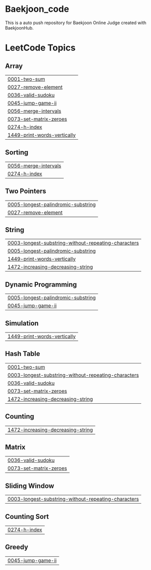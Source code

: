 # Baekjoon_code
This is a auto push repository for Baekjoon Online Judge created with BaekjoonHub.

<!---LeetCode Topics Start-->
# LeetCode Topics
## Array
|  |
| ------- |
| [0001-two-sum](https://github.com/miiiinju1/Algorithm/tree/master/0001-two-sum) |
| [0027-remove-element](https://github.com/miiiinju1/Algorithm/tree/master/0027-remove-element) |
| [0036-valid-sudoku](https://github.com/miiiinju1/Algorithm/tree/master/0036-valid-sudoku) |
| [0045-jump-game-ii](https://github.com/miiiinju1/Algorithm/tree/master/0045-jump-game-ii) |
| [0056-merge-intervals](https://github.com/miiiinju1/Algorithm/tree/master/0056-merge-intervals) |
| [0073-set-matrix-zeroes](https://github.com/miiiinju1/Algorithm/tree/master/0073-set-matrix-zeroes) |
| [0274-h-index](https://github.com/miiiinju1/Algorithm/tree/master/0274-h-index) |
| [1449-print-words-vertically](https://github.com/miiiinju1/Algorithm/tree/master/1449-print-words-vertically) |
## Sorting
|  |
| ------- |
| [0056-merge-intervals](https://github.com/miiiinju1/Algorithm/tree/master/0056-merge-intervals) |
| [0274-h-index](https://github.com/miiiinju1/Algorithm/tree/master/0274-h-index) |
## Two Pointers
|  |
| ------- |
| [0005-longest-palindromic-substring](https://github.com/miiiinju1/Algorithm/tree/master/0005-longest-palindromic-substring) |
| [0027-remove-element](https://github.com/miiiinju1/Algorithm/tree/master/0027-remove-element) |
## String
|  |
| ------- |
| [0003-longest-substring-without-repeating-characters](https://github.com/miiiinju1/Algorithm/tree/master/0003-longest-substring-without-repeating-characters) |
| [0005-longest-palindromic-substring](https://github.com/miiiinju1/Algorithm/tree/master/0005-longest-palindromic-substring) |
| [1449-print-words-vertically](https://github.com/miiiinju1/Algorithm/tree/master/1449-print-words-vertically) |
| [1472-increasing-decreasing-string](https://github.com/miiiinju1/Algorithm/tree/master/1472-increasing-decreasing-string) |
## Dynamic Programming
|  |
| ------- |
| [0005-longest-palindromic-substring](https://github.com/miiiinju1/Algorithm/tree/master/0005-longest-palindromic-substring) |
| [0045-jump-game-ii](https://github.com/miiiinju1/Algorithm/tree/master/0045-jump-game-ii) |
## Simulation
|  |
| ------- |
| [1449-print-words-vertically](https://github.com/miiiinju1/Algorithm/tree/master/1449-print-words-vertically) |
## Hash Table
|  |
| ------- |
| [0001-two-sum](https://github.com/miiiinju1/Algorithm/tree/master/0001-two-sum) |
| [0003-longest-substring-without-repeating-characters](https://github.com/miiiinju1/Algorithm/tree/master/0003-longest-substring-without-repeating-characters) |
| [0036-valid-sudoku](https://github.com/miiiinju1/Algorithm/tree/master/0036-valid-sudoku) |
| [0073-set-matrix-zeroes](https://github.com/miiiinju1/Algorithm/tree/master/0073-set-matrix-zeroes) |
| [1472-increasing-decreasing-string](https://github.com/miiiinju1/Algorithm/tree/master/1472-increasing-decreasing-string) |
## Counting
|  |
| ------- |
| [1472-increasing-decreasing-string](https://github.com/miiiinju1/Algorithm/tree/master/1472-increasing-decreasing-string) |
## Matrix
|  |
| ------- |
| [0036-valid-sudoku](https://github.com/miiiinju1/Algorithm/tree/master/0036-valid-sudoku) |
| [0073-set-matrix-zeroes](https://github.com/miiiinju1/Algorithm/tree/master/0073-set-matrix-zeroes) |
## Sliding Window
|  |
| ------- |
| [0003-longest-substring-without-repeating-characters](https://github.com/miiiinju1/Algorithm/tree/master/0003-longest-substring-without-repeating-characters) |
## Counting Sort
|  |
| ------- |
| [0274-h-index](https://github.com/miiiinju1/Algorithm/tree/master/0274-h-index) |
## Greedy
|  |
| ------- |
| [0045-jump-game-ii](https://github.com/miiiinju1/Algorithm/tree/master/0045-jump-game-ii) |
<!---LeetCode Topics End-->